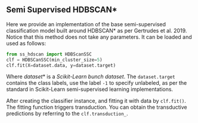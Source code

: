 ## Semi Supervised HDBSCAN*
Here we provide an implementation of the base semi-supervised classification model built around HDBSCAN* as per Gertrudes et al. 2019.
Notice that this method does not take any parameters. It can be loaded and used as follows:
```python
from ss_hdscan import HDBScanSSC
clf = HDBSCanSSC(min_cluster_size=5)
clf.fit(X=dataset.data, y=dataset.target)
```
Where *dataset** is a *Scikit-Learn bunch dataset*. The ```dataset.target``` contains the class labels, use the label ```-1``` to specify unlabeled, as per the standard in Scikit-Learn semi-supervised learning implementations.

After creating the classifier instance, and fitting it with data by `clf.fit()`. The fitting function triggers transduction. You can obtain the transductive predictions by referring to the `clf.transduction_`.
